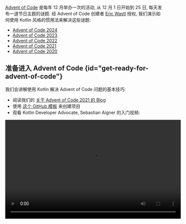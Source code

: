 [//]: # (title: 使用 Kotlin 惯用法的 Advent of Code)

[Advent of Code](https://adventofcode.com/) 是每年 12 月举办一次的活动, 从 12 月 1 日开始到 25 日, 每天发布一道节日主题的谜题.
经 Advent of Code 创建者 [Eric Wastl](http://was.tl/) 授权, 我们演示如何使用 Kotlin 风格的惯用法来解决这些谜题:

* [Advent of Code 2024](https://www.youtube.com/playlist?list=PLlFc5cFwUnmwHaD3-qeoLHnho_PY2g9JX)
* [Advent of Code 2023](https://www.youtube.com/playlist?list=PLlFc5cFwUnmzk0wvYW4aTl57F2VNkFisU)
* [Advent of Code 2022](#advent-of-code-2022)
* [Advent of Code 2021](#advent-of-code-2021)
* [Advent of Code 2020](#advent-of-code-2020)

## 准备进入 Advent of Code {id="get-ready-for-advent-of-code"}

我们会讲解使用 Kotlin 解决 Advent of Code 问题的基本技巧:

* 阅读我们的 [关于 Advent of Code 2021 的 Blog](https://blog.jetbrains.com/kotlin/2021/11/advent-of-code-2021-in-kotlin/)
* 使用 [这个 GitHub 模板](https://github.com/kotlin-hands-on/advent-of-code-kotlin-template) 来创建项目
* 观看 Kotlin Developer Advocate, Sebastian Aigner 的入门视频:

<video width="560" height="315" src="https://www.youtube.com/v/6-XSehwRgSY" title="Get Ready for Advent of Code 2021"/>

## Advent of Code 2022 {id="advent-of-code-2022"}

### 第 1 天: Calorie counting {id="day-1-calorie-counting"}

学习 [Kotlin Advent of Code 模板](https://github.com/kotlin-hands-on/advent-of-code-kotlin-template),
以及在 Kotlin 中处理字符串和集合的便利函数,
例如 [`maxOf()`](https://kotlinlang.org/api/latest/jvm/stdlib/kotlin.collections/max-of.html)
和 [`sumOf()`](https://kotlinlang.org/api/latest/jvm/stdlib/kotlin.collections/sum-of.html).
了解扩展函数如何帮助你以更好的方式构建解决方案.

* 在 [Advent of Code](https://adventofcode.com/2022/day/1) 阅读题目内容
* 观看视频中的解答:

![YouTube](youtube.svg){width=25}{type="joined"}
[Advent of Code 2022, 第 1 天 | Kotlin](https://www.youtube.com/watch?v=ntbsbqLCKDs)

### 第 2 天: Rock paper scissors {id="day-2-rock-paper-scissors"}

理解 Kotlin 中对 `Char` 类型的操作 , 了解在模式匹配中如何使用 `Pair` 类型和 `to` 构造器.
理解如何使用 [`compareTo()`](https://kotlinlang.org/api/latest/jvm/stdlib/kotlin/-comparable/compare-to.html) 函数对你自己的对象排序.

* 在 [Advent of Code](https://adventofcode.com/2022/day/2) 阅读题目内容
* 观看视频中的解答:

![YouTube](youtube.svg){width=25}{type="joined"}
[Advent of Code 2022, 第 2 天 | Kotlin](https://www.youtube.com/watch?v=Fn0SY2yGDSA)

### 第 3 天: Rucksack reorganization {id="day-3-rucksack-reorganization"}

学习 [kotlinx.benchmark](https://github.com/Kotlin/kotlinx-benchmark) 库如何帮助你理解你的代码的性能特性.
了解 `intersect` 等 Set 操作如何帮助你选择重叠的数据,
查看同一解决方案的不同具体实现之间的性能比较.

* 在 [Advent of Code](https://adventofcode.com/2022/day/3) 阅读题目内容
* 观看视频中的解答:

![YouTube](youtube.svg){width=25}{type="joined"}
[Advent of Code 2022, 第 3 天 | Kotlin](https://www.youtube.com/watch?v=IPLfo4zXNjk)

### 第 4 天: Camp cleanup {id="day-4-camp-cleanup"}

`infix` 和 `operator` 函数如何提升你的代码的表现能力,
以及 `String` 和 `IntRange` 类型的扩展函数如何简化输入解析的工作.

* 在  [Advent of Code](https://adventofcode.com/2022/day/4) 阅读题目内容
* 观看视频中的解答:

![YouTube](youtube.svg){width=25}{type="joined"}
[Advent of Code 2022, 第 4 天 | Kotlin](https://www.youtube.com/watch?v=dBIbr55YS0A)

### 第 5 天: Supply stacks {id="day-5-supply-stacks"}

了解如何使用工厂函数构建更加复杂的对象,
如何使用正规表达式, 以及双向的(Double-Ended) [`ArrayDeque`](https://kotlinlang.org/api/latest/jvm/stdlib/kotlin.collections/-array-deque/) 类型.

* 在 [Advent of Code](https://adventofcode.com/2022/day/5) 阅读题目内容
* 观看视频中的解答:

![YouTube](youtube.svg){width=25}{type="joined"}
[Advent of Code 2022, 第 5 天 | Kotlin](https://www.youtube.com/watch?v=lKq6r5Nt8Yo)

### 第 6 天: Tuning trouble {id="day-6-tuning-trouble"}

查看如何使用 [kotlinx.benchmark](https://github.com/Kotlin/kotlinx-benchmark) 库进行更加深入的性能调查,
比较同一个解决方案的16种不同的遍体的性能特性.

* 在 [Advent of Code](https://adventofcode.com/2022/day/6) 阅读题目内容
* 观看视频中的解答:

![YouTube](youtube.svg){width=25}{type="joined"}
[Advent of Code 2022, 第 6 天 | Kotlin](https://www.youtube.com/watch?v=VbBhaQhW0zk)

### 第 7 天: No space left on device {id="day-7-no-space-left-on-device"}

学习如何构建树结构模型, 查看一个示例程序, 演示如何通过编程方式生成 Kotlin 代码.

* 在 [Advent of Code](https://adventofcode.com/2022/day/7) 阅读题目内容
* 观看视频中的解答:

![YouTube](youtube.svg){width=25}{type="joined"}
[Advent of Code 2022, 第 7 天 | Kotlin](https://www.youtube.com/watch?v=Q819VW8yxFo)

### 第 8 天: Treetop tree house {id="day-8-treetop-tree-house"}

学习 `sequence` 构建器的实际使用,
以及一个程序最初的草稿和符合 Kotlin 惯用法的解决方案之间能有多大的差异 (和特邀嘉宾 Roman Elizarov 一起!).

* 在 [Advent of Code](https://adventofcode.com/2022/day/8) 阅读题目内容
* 观看视频中的解答:

![YouTube](youtube.svg){width=25}{type="joined"}
[Advent of Code 2022, 第 8 天 | Kotlin](https://www.youtube.com/watch?v=6d6FXFh-UdA)

### 第 9 天: Rope bridge {id="day-9-rope-bridge"}

学习 `run` 函数, 带标签的返回(Labeled Return), 以及便利的标准库函数, 例如 `coerceIn`, 或 `zipWithNext`.
学习如何使用 `List` 和 `MutableList` 构建器构建指定大小的 List,
查看这个题目基于 Kotlin 的可视化.

* 在 [Advent of Code](https://adventofcode.com/2022/day/9) 阅读题目内容
* 观看视频中的解答:

![YouTube](youtube.svg){width=25}{type="joined"}
[Advent of Code 2022, 第 9 天 | Kotlin](https://www.youtube.com/watch?v=ShU9dNUa_3g)

### 第 10 天: Cathode-ray tube {id="day-10-cathode-ray-tube"}

学习值范围和 `in` 操作符如何让数值范围的检查变得更加自然,
如何将函数参数转换为接受者, 简要的探索 `tailrec` 修饰符.

* 在 [Advent of Code](https://adventofcode.com/2022/day/10) 阅读题目内容
* 观看视频中的解答:

![YouTube](youtube.svg){width=25}{type="joined"}
[Advent of Code 2022, 第 10 天 | Kotlin](https://www.youtube.com/watch?v=KVyeNmFHoL4)

### 第 11 天: Monkey in the middle {id="day-11-monkey-in-the-middle"}

学习如何从可变的、命令式(imperative)的代码转变为更加函数式的方案, 这种方案使用不可变的、只读的数据结构.
学习上下文接受者(Context Receiver), 以及我们的嘉宾如何为 Advent of Code 构建他自己的可视化库.

* 在 [Advent of Code](https://adventofcode.com/2022/day/11) 阅读题目内容
* 观看视频中的解答:

![YouTube](youtube.svg){width=25}{type="joined"}
[Advent of Code 2022, 第 11 天 | Kotlin](https://www.youtube.com/watch?v=1eBSyPe_9j0)

### 第 12 天: Hill Climbing algorithm {id="day-12-hill-climbing-algorithm"}

使用队列, `ArrayDeque`, 函数引用, 以及 `tailrec` 修饰符, 用 Kotlin 解决路径寻找问题.

* 在 [Advent of Code](https://adventofcode.com/2022/day/12) 阅读题目内容
* 观看视频中的解答:

![YouTube](youtube.svg){width=25}{type="joined"}
[Advent of Code 2022, 第 12 天 | Kotlin](https://www.youtube.com/watch?v=tJ74hi_3sk8)

## Advent of Code 2021 {id="advent-of-code-2021"}

> 阅读我们的 [关于 Advent of Code 2021 的 Blog](https://blog.jetbrains.com/kotlin/2021/11/advent-of-code-2021-in-kotlin/)
>
{style="tip"}

### 第 1 天: Sonar sweep {id="day-1-sonar-sweep"}

使用窗口和计数函数, 来处理整数的对(Pair)和三元组(Triplet).

* 在 [Advent of Code](https://adventofcode.com/2021/day/1) 阅读题目内容
* 在 [Kotlin Blog](https://blog.jetbrains.com/kotlin/2021/12/advent-of-code-2021-in-kotlin-day-1) 查看 Anton Arhipov 的解答,
  或观看这个视频:

![YouTube](youtube.svg){width=25}{type="joined"}
[Advent of Code 2021 in Kotlin, 第 1 天: Sonar Sweep](https://www.youtube.com/watch?v=76IzmtOyiHw)

### 第 2 天: Dive! {id="day-2-dive"}

学习解构声明和 `when` 表达式.

* 在 [Advent of Code](https://adventofcode.com/2021/day/2) 阅读题目内容
* 在 [GitHub](https://github.com/asm0dey/aoc-2021/blob/main/src/Day02.kt) 查看 Pasha Finkelshteyn 的解答,
  或观看这个视频:

![YouTube](youtube.svg){width=25}{type="joined"}
[Advent of Code 2021 in Kotlin, 第 2 天: Dive!](https://www.youtube.com/watch?v=4A2WwniJdNc)

### 第 3 天: Binary diagnostic {id="day-3-binary-diagnostic"}

学习处理二进制数值的不同方式.

* 在 [Advent of Code](https://adventofcode.com/2021/day/3) 阅读题目内容
* 在 [Kotlin Blog](https://blog.jetbrains.com/kotlin/2021/12/advent-of-code-2021-in-kotlin-day-3/) 查看 Sebastian Aigner 的解答,
  或观看这个视频:

![YouTube](youtube.svg){width=25}{type="joined"}
[Advent of Code 2021 in Kotlin, 第 3 天: Binary Diagnostic](https://www.youtube.com/watch?v=mF2PTnnOi8w)

### 第 4 天: Giant squid {id="day-4-giant-squid"}

学习如何解析输入, 介绍用于更加便利的处理的一些领域类(Domain Class).

* 在 [Advent of Code](https://adventofcode.com/2021/day/4) 阅读题目内容
* 在 [GitHub](https://github.com/antonarhipov/advent-of-code-2021/blob/main/src/Day04.kt) 查看 Anton Arhipov 的解答,
  或观看这个视频:

![YouTube](youtube.svg){width=25}{type="joined"}
[Advent of Code 2021 in Kotlin, 第 4 天: Giant Squid](https://www.youtube.com/watch?v=wL6sEoLezPQ)

## Advent of Code 2020 {id="advent-of-code-2020"}

> 你可以在我们的 [GitHub 代码仓库](https://github.com/kotlin-hands-on/advent-of-code-2020/) 找到Advent of Code 2020 谜题的所有解答.
>
{style="tip"}

### 第 1 天: Report repair {id="day-1-report-repair"}

学习输入处理, 遍历列表, 通过不同的方法构建 Map, 使用 [`let`](scope-functions.md#let) 函数简化你的代码.

* 在 [Advent of Code](https://adventofcode.com/2020/day/1) 阅读题目内容
* 在 [Kotlin Blog](https://blog.jetbrains.com/kotlin/2021/07/advent-of-code-in-idiomatic-kotlin/) 查看 Svetlana Isakova 的解答,
  或观看这个视频:

![YouTube](youtube.svg){width=25}{type="joined"}
[和 Kotlin Team 一起学习 Kotlin: Advent of Code 2020 #1](https://www.youtube.com/watch?v=o4emra1xm88)

### 第 2 天: Password philosophy {id="day-2-password-philosophy"}

学习字符串工具函数, 正规表达式, 集合上的操作, 以及如何使用 [`let`](scope-functions.md#let) 函数变换你的表达式.

* 在 [Advent of Code](https://adventofcode.com/2020/day/2) 阅读题目内容
* 在 [Kotlin Blog](https://blog.jetbrains.com/kotlin/2021/07/advent-of-code-in-idiomatic-kotlin-day2/) 查看 Svetlana Isakova 的解答,
  或观看这个视频:

![YouTube](youtube.svg){width=25}{type="joined"}
[和 Kotlin Team 一起学习 Kotlin: Advent of Code 2020 #2](https://www.youtube.com/watch?v=MyvJ7G6aErQ)

### 第 3 天: Toboggan trajectory {id="day-3-toboggan-trajectory"}

比较命令式编程与函数式编程风格, 使用 pair 和 [`reduce()`](https://kotlinlang.org/api/latest/jvm/stdlib/kotlin.collections/reduce.html)
函数, 在列选择模式(Column Selection Mode)下编辑代码, 修正整数溢出问题.

* 在 [Advent of Code](https://adventofcode.com/2020/day/3) 阅读题目内容
* 在 [GitHub](https://github.com/kotlin-hands-on/advent-of-code-2020/blob/master/src/day03/day3.kt) 查看 Mikhail Dvorkin 的解答,
  或观看这个视频:

![YouTube](youtube.svg){width=25}{type="joined"}
[和 Kotlin Team 一起学习 Kotlin: Advent of Code 2020 #3](https://www.youtube.com/watch?v=ounCIclwOAw)

### 第 4 天: Passport processing {id="day-4-passport-processing"}

使用 [`when`](control-flow.md#when-expressions-and-statements) 表达式, 学习如何进行输入校验:
工具函数, 使用数值范围, 检查成员是否属于集合, 匹配特定的正规表达式.

* 在 [Advent of Code](https://adventofcode.com/2020/day/4) 阅读题目内容
* 在 [Kotlin Blog](https://blog.jetbrains.com/kotlin/2021/09/validating-input-advent-of-code-in-kotlin/) 查看 Sebastian Aigner 的解答,
  或观看这个视频:

![YouTube](youtube.svg){width=25}{type="joined"}
[和 Kotlin Team 一起学习 Kotlin: Advent of Code 2020 #4](https://www.youtube.com/watch?v=-kltG4Ztv1s)

### 第 5 天: Binary boarding {id="day-5-binary-boarding"}

使用 Kotlin 标准库函数 (`replace()`, `toInt()`, `find()`) 处理数值的二进制表达,
学习强大的局部函数, 学习如何使用  Kotlin 1.5 的 `max()` 函数.

* 在 [Advent of Code](https://adventofcode.com/2020/day/5) 阅读题目内容
* 在 [Kotlin Blog](https://blog.jetbrains.com/kotlin/2021/09/idiomatic-kotlin-binary-representation/) 查看 Svetlana Isakova 的解答,
  或观看这个视频:

![YouTube](youtube.svg){width=25}{type="joined"}
[和 Kotlin Team 一起学习 Kotlin: Advent of Code 2020 #5](https://www.youtube.com/watch?v=XEFna3xyxeY)

### 第 6 天: Custom customs {id="day-6-custom-customs"}

学习如何分组并统计字符串和集合中的字符, 使用标准库函数: `map()`, `reduce()`, `sumOf()`, `intersect()`, 和 `union()`.

* 在 [Advent of Code](https://adventofcode.com/2020/day/6) 阅读题目内容
* 在 [Kotlin Blog](https://blog.jetbrains.com/kotlin/2021/09/idiomatic-kotlin-set-operations/) 查看 Anton Arhipov 的解答,
  或观看这个视频:

![YouTube](youtube.svg){width=25}{type="joined"}
[和 Kotlin Team 一起学习 Kotlin: Advent of Code 2020 #6](https://www.youtube.com/watch?v=QLAB0kZ-Tqc)

### 第 7 天: Handy haversacks {id="day-7-handy-haversacks"}

学习如何使用正规表达式, 在 Kotlin 代码中 使用 Java 的 HashMap 的 `compute()` 方法, 动态计算 Map 中的值,
使用 `forEachLine()` 函数读取文件, 比较两种查找算法: 深度优先查找和广度优先查找.

* 在 [Advent of Code](https://adventofcode.com/2020/day/7) 阅读题目内容
* 在 [Kotlin Blog](https://blog.jetbrains.com/kotlin/2021/09/idiomatic-kotlin-traversing-trees/) 查看 Pasha Finkelshteyn 的解答,
  或观看这个视频:

![YouTube](youtube.svg){width=25}{type="joined"}
[和 Kotlin Team 一起学习 Kotlin: Advent of Code 2020 #7](https://www.youtube.com/watch?v=KyZiveDXWHw)

### 第 8 天: Handheld halting {id="day-8-handheld-halting"}

使用封闭类和 Lambda 表达式来表达指令, 使用 Kotlin Set 在程序执行中查找循环,
使用序列和 `sequence { }` 构建函数, 创建延迟计算的集合, 试验试验性的 `measureTimedValue()` 函数来检查性能统计指标.

* 在 [Advent of Code](https://adventofcode.com/2020/day/8) 阅读题目内容
* 在 [Kotlin Blog](https://blog.jetbrains.com/kotlin/2021/10/idiomatic-kotlin-simulating-a-console/) 查看 Sebastian Aigner 的解答,
  或观看这个视频:

![YouTube](youtube.svg){width=25}{type="joined"}
[和 Kotlin Team 一起学习 Kotlin: Advent of Code 2020 #8](https://www.youtube.com/watch?v=0GWTTSMatO8)

### 第 9 天: Encoding error {id="day-9-encoding-error"}

学习 Kotlin 中的不同方式操纵 List, 使用 `any()`, `firstOrNull()`, `firstNotNullOfOrNull()`, `windowed()`, `takeIf()`, 和 `scan()` 函数,
这些函数是 Kotlin 编程风格的典型例子.

* 在 [Advent of Code](https://adventofcode.com/2020/day/9) 阅读题目内容
* 在 [Kotlin Blog](https://blog.jetbrains.com/kotlin/2021/10/idiomatic-kotlin-working-with-lists/) 查看 Svetlana Isakova 的解答,
  或观看这个视频:

![YouTube](youtube.svg){width=25}{type="joined"}
[和 Kotlin Team 一起学习 Kotlin: Advent of Code 2020 #9](https://www.youtube.com/watch?v=vj3J9MuF1mI)

## 下一步做什么? {id="what-s-next"}

* 在 [Kotlin Koans](koans.md) 中完成更多任务
* 通过 JetBrains Academy 的 [Kotlin 核心教程](https://hyperskill.org/tracks?category=4&utm_source=jbkotlin_hs&utm_medium=referral&utm_campaign=kotlinlang-docs&utm_content=button_1&utm_term=22.03.23)
  创建真实工作的应用程序

